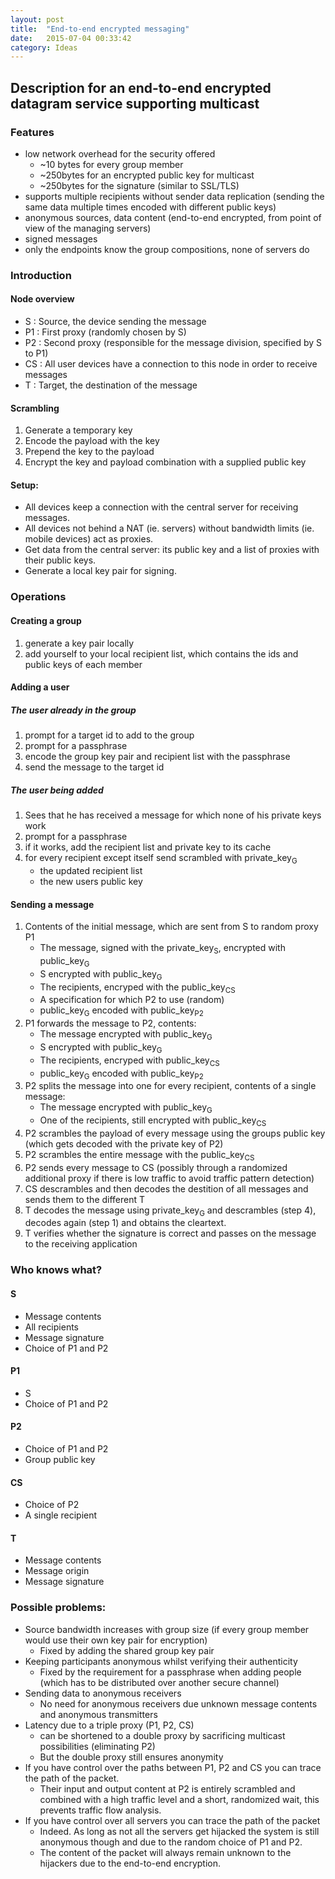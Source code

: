 ```yaml
---
layout: post
title:  "End-to-end encrypted messaging"
date:   2015-07-04 00:33:42
category: Ideas
---
```


## Description for an end-to-end encrypted datagram service supporting multicast

### Features
* low network overhead for the security offered
    * ~10 bytes for every group member
    * ~250bytes for an encrypted public key for multicast
    * ~250bytes for the signature (similar to SSL/TLS)
* supports multiple recipients without sender data replication (sending the same data multiple times encoded with different public keys)
* anonymous sources, data content (end-to-end encrypted, from point of view of the managing servers)
* signed messages
* only the endpoints know the group compositions, none of servers do

### Introduction

#### Node overview
* S : Source, the device sending the message
* P1 : First proxy (randomly chosen by S)
* P2 : Second proxy (responsible for the message division, specified by S to P1)
* CS : All user devices have a connection to this node in order to receive messages
* T : Target, the destination of the message

#### Scrambling
1. Generate a temporary key
2. Encode the payload with the key
3. Prepend the key to the payload
4. Encrypt the key and payload combination with a supplied public key 

#### Setup:
* All devices keep a connection with the central server for receiving messages.
* All  devices not behind a NAT (ie. servers) without bandwidth limits (ie. mobile devices) act as proxies.
* Get data from the central server: its public key and a list of proxies with their public keys.
* Generate a local key pair for signing.

### Operations

#### Creating a group
1. generate a key pair locally
2. add yourself to your local recipient list, which contains the ids and public keys of each member

#### Adding a user

##### The user already in the group
1. prompt for a target id to add to the group
2. prompt for a passphrase
3. encode the group key pair and recipient list with the passphrase
4. send the message to the target id

##### The user being added
1. Sees that he has received a message for which none of his private keys work
2. prompt for a passphrase
3. if it works, add the recipient list and private key to its cache
4. for every recipient except itself send scrambled with private_key<sub>G</sub>
    * the updated recipient list
    * the new users public key

#### Sending a message
1. Contents of the initial message, which are sent from S to random proxy P1
    * The message, signed with the private_key<sub>S</sub>, encrypted with public_key<sub>G</sub>
    * S encrypted with public_key<sub>G</sub>
    * The recipients, encryped with the public_key<sub>CS</sub>
    * A specification for which P2 to use (random)
    * public_key<sub>G</sub> encoded with public_key<sub>P2</sub>
2. P1 forwards the message to P2, contents:
    * The message encrypted with public_key<sub>G</sub>
    * S encrypted with public_key<sub>G</sub>
    * The recipients, encryped with public_key<sub>CS</sub>
    * public_key<sub>G</sub> encoded with public_key<sub>P2</sub>
3. P2 splits the message into one for every recipient, contents of a single message:
    * The message encrypted with public_key<sub>G</sub>
    * One of the recipients, still encrypted with public_key<sub>CS</sub>
4. P2 scrambles the payload of every message using the groups public key (which gets decoded with the private key of P2)
5. P2 scrambles the entire message with the public_key<sub>CS</sub>
6. P2 sends every message to CS (possibly through a randomized additional proxy if there is low traffic to avoid traffic pattern detection)
7. CS descrambles and then decodes the destition of all messages and sends them to the different T
8. T decodes the message using private_key<sub>G</sub> and descrambles (step 4), decodes again (step 1) and obtains the cleartext.
9. T verifies whether the signature is correct and passes on the message to the receiving application

### Who knows what?

#### S
* Message contents
* All recipients
* Message signature
* Choice of P1 and P2

#### P1
* S
* Choice of P1 and P2

#### P2
* Choice of P1 and P2
* Group public key

#### CS
* Choice of P2
* A single recipient

#### T
* Message contents
* Message origin
* Message signature


### Possible problems:
* Source bandwidth increases with group size (if every group member would use their own key pair for encryption)
    * Fixed by adding the shared group key pair
* Keeping participants anonymous whilst verifying their authenticity 
    * Fixed by the requirement for a passphrase when adding people (which has to be distributed over another secure channel)
* Sending data to anonymous receivers 
    * No need for anonymous receivers due unknown message contents and anonymous transmitters
* Latency due to a triple proxy (P1, P2, CS)
    * can be shortened to a double proxy by sacrificing multicast possibilities (eliminating P2)
    * But the double proxy still ensures anonymity
* If you have control over the paths between P1, P2 and CS you can trace the path of the packet.
    * Their input and output content at P2 is entirely scrambled and combined with a high traffic level and a short, randomized wait, this prevents traffic flow analysis.
* If you have control over all servers you can trace the path of the packet
    * Indeed. As long as not all the servers get hijacked the system is still anonymous though and due to the random choice of P1 and P2.
    * The content of the packet will always remain unknown to the hijackers due to the end-to-end encryption.